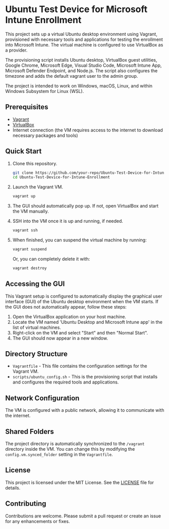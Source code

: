 # Ubuntu Test Device for Microsoft Intune Enrollment

This project sets up a virtual Ubuntu desktop environment using Vagrant, provisioned with necessary tools and applications for testing the enrollment into Microsoft Intune. The virtual machine is configured to use VirtualBox as a provider.

The provisioning script installs Ubuntu desktop, VirtualBox guest utilities, Google Chrome, Microsoft Edge, Visual Studio Code, Microsoft Intune App, Microsoft Defender Endpoint, and Node.js. The script also configures the timezone and adds the default vagrant user to the admin group.

The project is intended to work on Windows, macOS, Linux, and within Windows Subsystem for Linux (WSL).

## Prerequisites

- [Vagrant](https://www.vagrantup.com/downloads)
- [VirtualBox](https://www.virtualbox.org/wiki/Downloads)
- Internet connection (the VM requires access to the internet to download necessary packages and tools)

## Quick Start

1. Clone this repository.
    ```sh
    git clone https://github.com/your-repo/Ubuntu-Test-Device-for-Intune-Enrollment.git
    cd Ubuntu-Test-Device-for-Intune-Enrollment
    ```

2. Launch the Vagrant VM.
    ```sh
    vagrant up
    ```

3. The GUI should automatically pop up. If not, open VirtualBox and start the VM manually.

4. SSH into the VM once it is up and running, if needed.
    ```sh
    vagrant ssh
    ```

5. When finished, you can suspend the virtual machine by running:
    ```sh
    vagrant suspend
    ```

   Or, you can completely delete it with:
    ```sh
    vagrant destroy
    ```

## Accessing the GUI

This Vagrant setup is configured to automatically display the graphical user interface (GUI) of the Ubuntu desktop environment when the VM starts. If the GUI does not automatically appear, follow these steps:

1. Open the VirtualBox application on your host machine.
2. Locate the VM named 'Ubuntu Desktop and Microsoft Intune app' in the list of virtual machines.
3. Right-click on the VM and select "Start" and then "Normal Start".
4. The GUI should now appear in a new window.

## Directory Structure

- `Vagrantfile` - This file contains the configuration settings for the Vagrant VM.
- `scripts/ubuntu_config.sh` - This is the provisioning script that installs and configures the required tools and applications.

## Network Configuration

The VM is configured with a public network, allowing it to communicate with the internet.

## Shared Folders

The project directory is automatically synchronized to the `/vagrant` directory inside the VM. You can change this by modifying the `config.vm.synced_folder` setting in the `Vagrantfile`.

## License

This project is licensed under the MIT License. See the [LICENSE](LICENSE) file for details.

## Contributing

Contributions are welcome. Please submit a pull request or create an issue for any enhancements or fixes.


